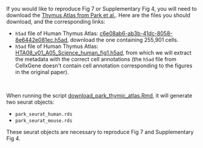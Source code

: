 If you would like to reproduce Fig 7 or Supplementary Fig 4, you will need to download the [Thymus Atlas from Park et al.](https://www.science.org/doi/10.1126/science.aay3224). Here are the files you should download, and the corresponding links:

- `h5ad` file of Human Thymus Atlas: [c6e08ab6-ab3b-41dc-8058-8e6442e081ec.h5ad](https://cellxgene.cziscience.com/collections/de13e3e2-23b6-40ed-a413-e9e12d7d3910), download the one containing 255,901 cells.
- `h5ad` file of Human Thymus Atlas: [HTA08_v01_A05_Science_human_fig1.h5ad](https://app.cellatlas.io/thymus-development/dataset/8/scatterplot), from which we will extract the metadata with the correct cell annotations (the `h5ad` file from CellxGene doesn't contain cell annotation corresponding to the figures in the original paper).

<br/>

When running the script [download_park_thymic_atlas.Rmd](../../scripts/cross_species/download_park_thymic_atlas.Rmd), it will generate two seurat objects:

- `park_seurat_human.rds`
- `park_seurat_mouse.rds`

These seurat objects are necessary to reproduce Fig 7 and Supplementary Fig 4.